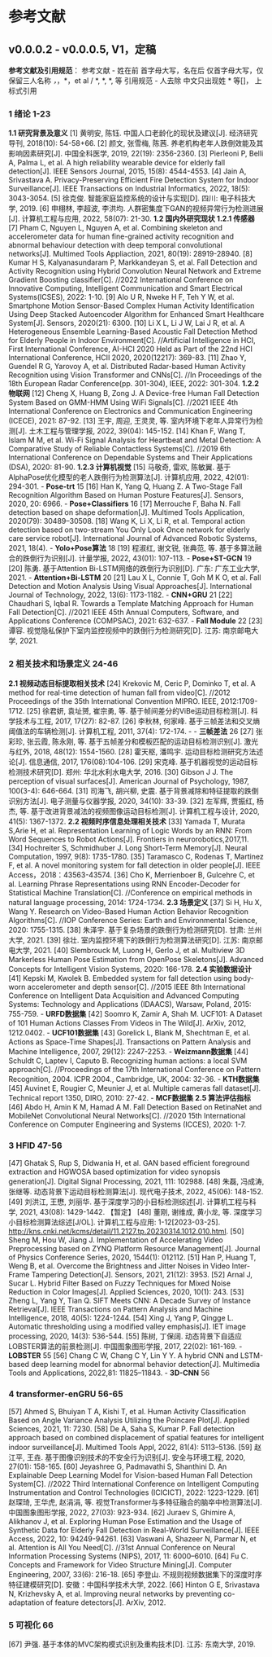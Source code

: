 # 参考文献
## v0.0.0.2 - v0.0.0.5, V1，定稿
**参考文献及引用规范**：
参考文献 -  姓在前 首字母大写，名在后 仅首字母大写，仅保留三人名称 *，*，*，et al / *, *, *, 等
引用规范 - 人去除 中文只出现姓  * 等[]， 上标式引用
### 1 绪论 1-23
**1.1 研究背景及意义**
[1] 黄明安, 陈钰. 中国人口老龄化的现状及建议[J]. 经济研究导刊, 2018(10): 54-58+66.
[2] 颜文, 张雪梅, 陈茜. 养老机构老年人跌倒效能及其影响因素研究[J]. 中国全科医学, 2019, 22(19): 2356-2360.
[3] Pierleoni P, Belli A, Palma L, et al. A high reliability wearable device for elderly fall detection[J]. IEEE Sensors Journal, 2015, 15(8): 4544-4553.
[4] Jain A, Srivastava A. Privacy-Preserving Efficient Fire Detection System for Indoor Surveillance[J]. IEEE Transactions on Industrial Informatics, 2022, 18(5): 3043-3054.
[5] 徐克俊. 智能家庭监控系统的设计与实现[D]. 四川: 电子科技大学, 2019.
[6] 申栩林, 李超波, 李洪均. 人群密集度下GAN的视频异常行为检测进展[J]. 计算机工程与应用, 2022, 58(07): 21-30.
**1.2 国内外研究现状**
**1.2.1 传感器**
[7] Pham C, Nguyen L, Nguyen A, et al. Combining skeleton and accelerometer data for human fine-grained activity recognition and abnormal behaviour detection with deep temporal convolutional networks[J]. Multimed Tools Appliaction, 2021, 80(19): 28919-28940.
[8] Kumar H S, Kalyanasundaram P, Markkandeyan S, et al. Fall Detection and Activity Recognition using Hybrid Convolution Neural Network and Extreme Gradient Boosting classifier[C]. //2022 International Conference on Innovative Computing, Intelligent Communication and Smart Electrical Systems(ICSES), 2022: 1-10.
[9] Alo U R, Nweke H F, Teh Y W, et al. Smartphone Motion Sensor-Based Complex Human Activity Identification Using Deep Stacked Autoencoder Algorithm for Enhanced Smart Healthcare System[J]. Sensors, 2020(21): 6300.
[10] Li X L, Li J W, Lai J R, et al. A Heterogeneous Ensemble Learning-Based Acoustic Fall Detection Method for Elderly People in Indoor Environment[C]. //Artificial Intelligence in HCI, First International Conference, AI-HCI 2020 Held as Part of the 22nd HCI International Conference, HCII 2020, 2020(12217): 369-83.
[11] Zhao Y, Guendel R G, Yarovoy A, et al. Distributed Radar-based Human Activity Recognition using Vision Transformer and CNNs[C]. //In Proceedings of the 18th European Radar Conference(pp. 301-304), IEEE, 2022: 301-304.
**1.2.2 物联网**
[12] Cheng X, Huang B, Zong J. A Device-free Human Fall Detection System Based on GMM-HMM Using WiFi Signals[C]. //2021 IEEE 4th International Conference on Electronics and Communication Engineering (ICECE), 2021: 87-92.
[13] 王宇, 周迎, 王灵灵, 等. 室内环境下老年人异常行为检测[J]. 土木工程与管理学报, 2022, 39(04): 145-152.
[14] Khan F, Wang T, Islam M M, et al. Wi-Fi Signal Analysis for Heartbeat and Metal Detection: A Comparative Study of Reliable Contactless Systems[C]. //2019 6th International Conference on Dependable Systems and Their Applications (DSA), 2020: 81-90.
**1.2.3 计算机视觉**
[15] 马敬奇, 雷欢, 陈敏翼. 基于AlphaPose优化模型的老人跌倒行为检测算法[J]. 计算机应用, 2022, 42(01): 294-301. - **Pose-trt** 15
[16] Han K, Yang Q, Huang Z. A Two-Stage Fall Recognition Algorithm Based on Human Posture Features[J]. Sensors, 2020, 20: 6966. - **Pose+Classifiers** 16
[17] Merrouche F, Baha N. Fall detection based on shape deformation[J]. Multimed Tools Application, 2020(79): 30489–30508.
[18] Wang K, Li X, Li R, et al. Temporal action detection based on two-stream You Only Look Once network for elderly care service robot[J]. International Journal of Advanced Robotic Systems, 2021, 18(4). - **Yolo+Pose算法** 18
[19] 程淑红, 谢文锐, 张典范, 等. 基于多算法融合的跌倒行为识别[J]. 计量学报, 2022, 43(01): 107-113. - **Pose+ST-GCN** 19
[20] 陈勇. 基于Attention Bi-LSTM网络的跌倒行为识别[D]. 广东: 广东工业大学, 2021. - **Attention+Bi-LSTM** 20
[21] Lau X L, Connie T, Goh M K O, et al. Fall Detection and Motion Analysis Using Visual Approaches[J]. International Journal of Technology, 2022, 13(6): 1173-1182. - **CNN+GRU** 21
[22] Chaudhari S, Iqbal R. Towards a Template Matching Approach for Human Fall Detection[C]. //2021 IEEE 45th Annual Computers, Software, and Applications Conference (COMPSAC), 2021: 632-637. - **Fall Module** 22
[23] 谭容. 视觉隐私保护下室内监控视频中的跌倒行为检测研究[D]. 江苏: 南京邮电大学, 2021.
### 2 相关技术和场景定义 24-46
**2.1 视频动态目标提取相关技术**
[24] Krekovic M, Ceric P, Dominko T, et al. A method for real-time detection of human fall from video[C]. //2012 Proceedings of the 35th International Convention MIPRO. IEEE, 2012:1709-1712.
[25] 徐君妍, 袁址赟, 崔宗勇, 等. 基于帧间差分的ViBe运动目标检测[J]. 科学技术与工程, 2017, 17(27): 82-87.
[26] 李秋林, 何家峰. 基于三帧差法和交叉熵阈值法的车辆检测[J]. 计算机工程, 2011, 37(4): 172-174. - - **三帧差法** 26
[27] 张彩珍, 张云霞, 陈永刚, 等. 基于五帧差分和模板匹配的运动目标检测识别[J]. 激光与红外, 2018, 48(12): 1554-1560.
[28] 霍天枢, 潘鸣宇. 运动目标检测研究方法述论[J]. 信息通信, 2017, 176(08):104-106.
[29] 宋克峰. 基于机器视觉的运动目标检测技术研究[D]. 郑州: 华北水利水电大学, 2016.
[30] Gibson J J. The perception of visual surfaces[J]. American Journal of Psychology, 1987, 100(3-4): 646-664.
[31] 司海飞, 胡兴柳, 史震. 基于背景减除和特征提取的跌倒识别方法[J]. 电子测量与仪器学报, 2020, 34(10): 33-39.
[32] 左军辉, 贾振红, 杨杰, 等. 基于改进背景减法的视频图像运动目标检测[J]. 计算机工程与设计, 2020, 41(5): 1367-1372.
**2.2 视频时序信息处理相关技术**
[33] Yamada T, Murata S,Arie H, et al. Representation Learning of Logic Words by an RNN: From Word Sequences to Robot Actions[J]. Frontiers in neurorobotics,2017,11.
[34] Hochreiter S, Schmidhuber J. Long Short-Term Memory[J]. Neural Computation, 1997, 9(8): 1735-1780.
[35] Taramasco C, Rodenas T, Martinez F, et al. A novel monitoring system for fall detection in older people[J]. IEEE Access，2018：43563-43574.
[36] Cho K, Merrienboer B, Gulcehre C, et al. Learning Phrase Representations using RNN Encoder-Decoder for Statistical Machine Translation[C]. //Conference on empirical methods in natural language processing, 2014: 1724-1734.
**2.3 场景定义**
[37] Si H, Hu X, Wang Y. Research on Video-Based Human Action Behavior Recognition Algorithms[C]. //IOP Conference Series: Earth and Environmental Science, 2020: 1755-1315.
[38] 朱泽宇. 基于复杂场景的跌倒行为检测研究[D]. 甘肃: 兰州大学, 2021.
[39] 徐壮. 室内监控环境下的跌倒行为检测算法研究[D]. 江苏: 南京邮电大学, 2021.
[40] Slembrouck M, Luong H, Gerlo J, et al. Multiview 3D Markerless Human Pose Estimation from OpenPose Skeletons[J]. Advanced Concepts for Intelligent Vision Systems, 2020: 166-178.
**2.4 实验数据设计**
[41] Kepski M, Kwolek B. Embedded system for fall detection using body-worn accelerometer and depth sensor[C]. //2015 IEEE 8th International Conference on Intelligent Data Acquisition and Advanced Computing Systems: Technology and Applications (IDAACS), Warsaw, Poland, 2015: 755-759. - **URFD数据集**
[42] Soomro K, Zamir A, Shah M. UCF101: A Dataset of 101 Human Actions Classes From Videos in The Wild[J]. ArXiv, 2012, 1212.0402. - **UCF101数据集**
[43] Gorelick L, Blank M, Shechtman E, et al. Actions as Space-Time Shapes[J]. Transactions on Pattern Analysis and Machine Intelligence, 2007, 29(12): 2247-2253. - **Weizmann数据集**
[44] Schuldt C, Laptev I, Caputo B. Recognizing human actions: a local SVM approach[C]. //Proceedings of the 17th International Conference on Pattern Recognition, 2004. ICPR 2004., Cambridge, UK, 2004: 32-36. - **KTH数据集**
[45] Auvinet E, Rougier C, Meunier J, et al. Multiple cameras fall dataset[J]. Technical report 1350, DIRO, 2010: 27-42. - **MCF数据集**
**2.5 算法评估指标**
[46] Abdo H, Amin K M, Hamad A M. Fall Detection Based on RetinaNet and MobileNet Convolutional Neural Networks[C]. //2020 15th International Conference on Computer Engineering and Systems (ICCES), 2020: 1-7.
### 3 HFID 47-56
[47] Ghatak S, Rup S, Didwania H, et al. GAN based efficient foreground extraction and HGWOSA based optimization for video synopsis generation[J]. Digital Signal Processing, 2021, 111: 102988.
[48] 朱磊, 冯成涛, 张继等. 动态背景下运动目标检测算法[J]. 现代电子技术, 2022, 45(06): 148-152.
[49] 刘洪江, 王懋, 刘丽华. 基于深度学习的小目标检测综述[J]. 计算机工程与科学, 2021, 43(08): 1429-1442. 
    【暂定】 [48] 董刚, 谢维成, 黄小龙, 等. 深度学习小目标检测算法综述[J/OL]. 计算机工程与应用: 1-12[2023-03-25]. http://kns.cnki.net/kcms/detail/11.2127.tp.20230314.1012.010.html. 
[50] Sheng M, Hou W, Jiang J. Implementation of Accelerating Video Preprocessing based on ZYNQ Platform Resource Management[J]. Journal of Physics Conference Series, 2020, 1544(1): 012112.
[51] Han P, Huang T, Weng B, et al. Overcome the Brightness and Jitter Noises in Video Inter-Frame Tampering Detection[J]. Sensors, 2021, 21(12): 3953.
[52] Arnal J, Sucar L. Hybrid Filter Based on Fuzzy Techniques for Mixed Noise Reduction in Color Images[J]. Applied Sciences, 2020, 10(1): 243.
[53] Zheng L, Yang Y, Tian Q. SIFT Meets CNN: A Decade Survey of Instance Retrieval[J]. IEEE Transactions on Pattern Analysis and Machine Intelligence, 2018, 40(5): 1224-1244.
[54] Xing J, Yang P, Qingge L. Automatic thresholding using a modified valley emphasis[J]. IET image processing, 2020, 14(3): 536-544.
[55] 陈树, 丁保阔. 动态背景下自适应LOBSTER算法的前景检测[J]. 中国图象图形学报, 2017, 22(02): 161-169. - **LOBSTER** 55
[56] Chang C W, Chang C Y, Lin Y Y. A hybrid CNN and LSTM-based deep learning model for abnormal behavior detection[J]. Multimedia Tools and Applications, 2022,81: 11825–11843. - **3D-CNN** 56
### 4 transformer-enGRU 56-65
[57] Ahmed S, Bhuiyan T A, Kishi T, et al. Human Activity Classification Based on Angle Variance Analysis Utilizing the Poincare Plot[J]. Applied Sciences, 2021, 11: 7230.
[58] De A, Saha S, Kumar P. Fall detection approach based on combined displacement of spatial features for intelligent indoor surveillance[J]. Multimed Tools Appl, 2022, 81(4): 5113–5136.
[59] 赵江平, 王垚. 基于图像识别技术的不安全行为识别[J]. 安全与环境工程, 2020, 27(01): 158-165.
[60] Jeyashree G, Padmavathi S, Shanthini D. An Explainable Deep Learning Model for Vision-based Human Fall Detection System[C]. //2022 Third International Conference on Intelligent Computing Instrumentation and Control Technologies (ICICICT), 2022: 1223-1229.
[61] 赵琛琦, 王华虎, 赵涓涓, 等. 视觉Transformer与多特征融合的脑卒中检测算法[J]. 中国图象图形学报, 2022, 27(03): 923-934.
[62] Juraev S, Ghimire A, Alikhanov J, et al. Exploring Human Pose Estimation and the Usage of Synthetic Data for Elderly Fall Detection in Real-World Surveillance[J]. IEEE Access, 2022, 10: 94249-94261.
[63] Vaswani A, Shazeer N, Parmar N, et al. Attention is All You Need[C]. //31st Annual Conference on Neural Information Processing Systems (NIPS), 2017, 11: 6000–6010.
[64] Fu C. Concepts and Framework for Video Structure Mining[J]. Computer Engineering, 2007, 33(6): 216-18.
[65] 李登山. 不规则视频数据集下的深度时序特征建模研究[D]. 安徽：中国科学技术大学, 2022.
[66] Hinton G E, Srivastava N, Krizhevsky A, et al.  Improving neural networks by preventing co-adaptation of feature detectors[J]. ArXiv, 2012.
### 5 可视化 66
[67] 尹强. 基于本体的MVC架构模式识别及重构技术[D]. 江苏: 东南大学, 2019.
